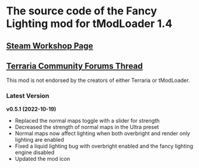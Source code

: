 ﻿# The source code of the Fancy Lighting mod for tModLoader 1.4

## [Steam Workshop Page](https://steamcommunity.com/sharedfiles/filedetails/?id=2822950837)
## [Terraria Community Forums Thread](https://forums.terraria.org/index.php?threads/fancy-lighting-mod.113067/)

This mod is not endorsed by the creators of either Terraria or tModLoader.

### Latest Version

**v0.5.1 (2022-10-19)**
- Replaced the normal maps toggle with a slider for strength
- Decreased the strength of normal maps in the Ultra preset
- Normal maps now affect lighting when both overbright and render only lighting are enabled
- Fixed a liquid lighting bug with overbright enabled and the fancy lighting engine disabled
- Updated the mod icon